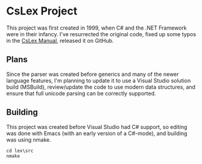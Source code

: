 # CsLex Project

This project was first created in 1999, when C# and the .NET Framework were in their infancy.  I've resurrected the original code, fixed up some typos in the [CsLex Manual](http://github.com/zbrad/CsLex.md "CsLex Manual"), released it on GitHub.


## Plans

Since the parser was created before generics and many of the newer language features, I'm planning to update it to use a Visual Studio solution build (MSBuild), review/update the code to use modern data structures, and ensure that full unicode parsing can be correctly supported.

## Building

This project was created before Visual Studio had C# support, so editing was done with Emacs (with an early version of a C#-mode), and building was using nmake.  

	cd lex\src
	nmake 

